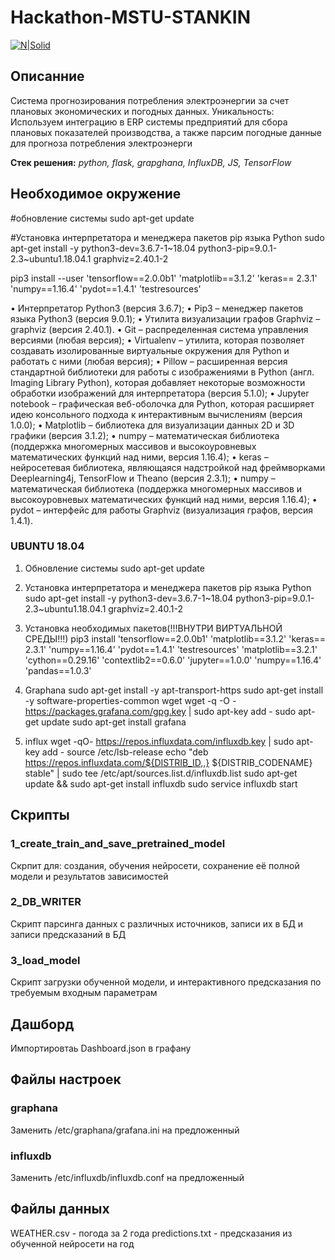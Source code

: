 # Hackathon-MSTU-STANKIN

[![N|Solid](https://images-ext-1.discordapp.net/external/NdmgWy6xtpQzabOfffVcNDvS8tPiwunbaRklhy5TbzQ/http/s.pmelikov.ru/stankin_logo.png)](https://stankin.ru/)

## Описанние

Cистема прогнозирования потребления электроэнергии за счет плановых экономических и погодных данных.
Уникальность: Используем интеграцию в ERP системы предприятий для сбора плановых показателей производства, а также парсим погодные данные для прогноза потребления электроэнерги

**Стек решения:** *python, flask, grapghana, InfluxDB, JS, TensorFlow*

## Необходимое окружение

#обновление системы
sudo apt-get update

#Установка интерпретатора и менеджера пакетов pip языка Python
sudo apt-get install -y python3-dev=3.6.7-1\~18.04 python3-pip=9.0.1-2.3\~ubuntu1.18.04.1 graphviz=2.40.1-2

pip3 install --user 'tensorflow==2.0.0b1' 'matplotlib==3.1.2' 'keras== 2.3.1' 'numpy==1.16.4' 'pydot==1.4.1' 'testresources'




•	Интерпретатор Python3 (версия 3.6.7);
•	Pip3 – менеджер пакетов языка Python3 (версия 9.0.1);
•	Утилита визуализации графов Graphviz – graphviz (версия 2.40.1).
•	Git – распределенная система управления версиями (любая версия);
•	Virtualenv – утилита, которая позволяет создавать изолированные виртуальные окружения для Python и работать с ними (любая версия);
•	Pillow – расширенная версия стандартной библиотеки для работы с изображениями в Python (англ. Imaging Library Python), которая добавляет некоторые возможности обработки изображений для интерпретатора (версия 5.1.0);
•	Jupyter notebook – графическая веб-оболочка для Python, которая расширяет идею консольного подхода к интерактивным вычислениям (версия 1.0.0);
•	Matplotlib – библиотека для визуализации данных 2D и 3D графики (версия 3.1.2);
•	numpy – математическая библиотека (поддержка многомерных массивов и высокоуровневых математических функций над ними, версия 1.16.4);
•	keras – нейросетевая библиотека, являющаяся надстройкой над фреймворками Deeplearning4j, TensorFlow и Theano (версия 2.3.1);
•	numpy – математическая библиотека (поддержка многомерных массивов и высокоуровневых математических функций над ними, версия 1.16.4);
•	pydot – интерфейс для работы Graphviz (визуализация графов, версия 1.4.1).

### UBUNTU 18.04
1) Обновление системы
sudo apt-get update

2) Установка интерпретатора и менеджера пакетов pip языка Python
sudo apt-get install -y python3-dev=3.6.7-1\~18.04 python3-pip=9.0.1-2.3\~ubuntu1.18.04.1 graphviz=2.40.1-2

3) Установка необходимых пакетов(!!!ВНУТРИ ВИРТУАЛЬНОЙ СРЕДЫ!!!)
pip3 install 'tensorflow==2.0.0b1' 'matplotlib==3.1.2' 'keras== 2.3.1' 'numpy==1.16.4' 'pydot==1.4.1' 'testresources' 'matplotlib==3.2.1' 'cython==0.29.16' 'contextlib2==0.6.0' 'jupyter==1.0.0' 'numpy==1.16.4' 'pandas==1.0.3'

4) Graphana
sudo apt-get install -y apt-transport-https
sudo apt-get install -y software-properties-common wget
wget -q -O - https://packages.grafana.com/gpg.key | sudo apt-key add -
sudo apt-get update
sudo apt-get install grafana

5) influx
wget -qO- https://repos.influxdata.com/influxdb.key | sudo apt-key add -
source /etc/lsb-release
echo "deb https://repos.influxdata.com/${DISTRIB_ID,,} ${DISTRIB_CODENAME} stable" | sudo tee /etc/apt/sources.list.d/influxdb.list
sudo apt-get update && sudo apt-get install influxdb
sudo service influxdb start

## Скрипты

### 1_create_train_and_save_pretrained_model
Скрпит для: создания, обучения нейросети, сохранение её полной модели и результатов зависимостей

### 2_DB_WRITER

Скрипт парсинга данных с различных источников, записи их в БД и записи предсказаний в БД

### 3_load_model

Скрипт загрузки обученной модели, и интерактивного предсказания по требуемым входным параметрам

## Дашборд

Импортировтаь Dashboard.json в графану

## Файлы настроек

### graphana

Заменить /etc/graphana/grafana.ini на предложенный

### influxdb

Заменить /etc/influxdb/influxdb.conf на предложенный

## Файлы данных
WEATHER.csv - погода за 2 года
predictions.txt - предсказания из обученной нейросети на год

